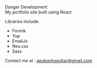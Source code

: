 Danger Development <br />
My portfolio site built using React

Libraries include:

- Formik
- Yup
- EmailJs
- Nes.css
- Sass

Contact me at : aeubanksguitar@gmail.com
